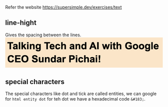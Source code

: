 Refer the website https://supersimple.dev/exercises/text

## line-hight

Gives the spacing between the lines.
![Alt text](image.png)

## special characters

The special characters like dot and tick are called entities, we can google for `html entity dot` for teh dot we have a hexadecimal code `&#183;`.
